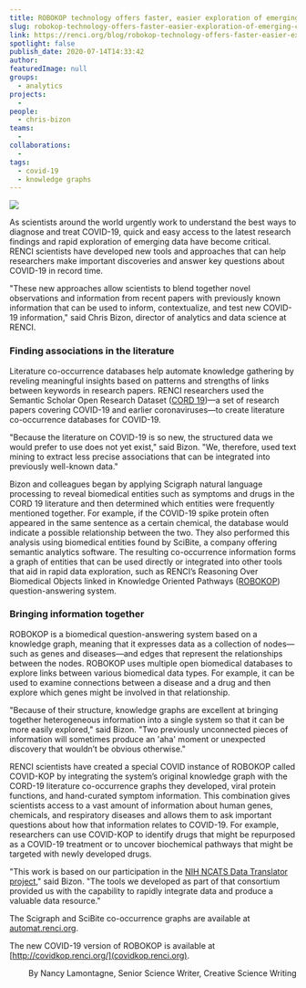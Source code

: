 ```yaml
---
title: ROBOKOP technology offers faster, easier exploration of emerging COVID-19 research
slug: robokop-technology-offers-faster-easier-exploration-of-emerging-covid-19-research
link: https://renci.org/blog/robokop-technology-offers-faster-easier-exploration-of-emerging-covid-19-research/
spotlight: false
publish_date: 2020-07-14T14:33:42
author: 
featuredImage: null
groups:
  - analytics
projects:
  - 
people:
  - chris-bizon
teams: 
  - 
collaborations:
  - 
tags:
  - covid-19
  - knowledge graphs
---
```


![](https://renci.org/wp-content/uploads/2020/07/ROBOKOP-Blog-01-1024x512.png)


As scientists around the world urgently work to understand the best ways to diagnose and treat COVID-19, quick and easy access to the latest research findings and rapid exploration of emerging data have become critical. RENCI scientists have developed new tools and approaches that can help researchers make important discoveries and answer key questions about COVID-19 in record time.

"These new approaches allow scientists to blend together novel observations and information from recent papers with previously known information that can be used to inform, contextualize, and test new COVID-19 information," said Chris Bizon, director of analytics and data science at RENCI.

### Finding associations in the literature

Literature co-occurrence databases help automate knowledge gathering by reveling meaningful insights based on patterns and strengths of links between keywords in research papers. RENCI researchers used the Semantic Scholar Open Research Dataset ([CORD 19](https://www.semanticscholar.org/cord19))—a set of research papers covering COVID-19 and earlier coronaviruses—to create literature co-occurrence databases for COVID-19.

"Because the literature on COVID-19 is so new, the structured data we would prefer to use does not yet exist," said Bizon. "We, therefore, used text mining to extract less precise associations that can be integrated into previously well-known data."

Bizon and colleagues began by applying Scigraph natural language processing to reveal biomedical entities such as symptoms and drugs in the CORD 19 literature and then determined which entities were frequently mentioned together. For example, if the COVID-19 spike protein often appeared in the same sentence as a certain chemical, the database would indicate a possible relationship between the two. They also performed this analysis using biomedical entities found by SciBite, a company offering semantic analytics software. The resulting co-occurrence information forms a graph of entities that can be used directly or integrated into other tools that aid in rapid data exploration, such as RENCI’s Reasoning Over Biomedical Objects linked in Knowledge Oriented Pathways ([ROBOKOP](https://robokop.renci.org/)) question-answering system.

### Bringing information together

ROBOKOP is a biomedical question-answering system based on a knowledge graph, meaning that it expresses data as a collection of nodes—such as genes and diseases—and edges that represent the relationships between the nodes. ROBOKOP uses multiple open biomedical databases to explore links between various biomedical data types. For example, it can be used to examine connections between a disease and a drug and then explore which genes might be involved in that relationship.

"Because of their structure, knowledge graphs are excellent at bringing together heterogeneous information into a single system so that it can be more easily explored," said Bizon. "Two previously unconnected pieces of information will sometimes produce an 'aha' moment or unexpected discovery that wouldn’t be obvious otherwise."

RENCI scientists have created a special COVID instance of ROBOKOP called COVID-KOP by integrating the system’s original knowledge graph with the CORD-19 literature co-occurrence graphs they developed, viral protein functions, and hand-curated symptom information. This combination gives scientists access to a vast amount of information about human genes, chemicals, and respiratory diseases and allows them to ask important questions about how that information relates to COVID-19. For example, researchers can use COVID-KOP to identify drugs that might be repurposed as a COVID-19 treatment or to uncover biochemical pathways that might be targeted with newly developed drugs.

"This work is based on our participation in the [NIH NCATS Data Translator project](https://ncats.nih.gov/translator/about)," said Bizon. "The tools we developed as part of that consortium provided us with the capability to rapidly integrate data and produce a valuable data resource."

The Scigraph and SciBite co-occurrence graphs are available at [automat.renci.org](https://automat.renci.org/).

The new COVID-19 version of ROBOKOP is available at [http://covidkop.renci.org/](covidkop.renci.org).

<p style="text-align: right;">
  By Nancy Lamontagne, Senior Science Writer, Creative Science Writing
</p>

